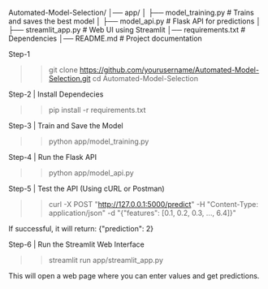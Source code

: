 Automated-Model-Selection/
│── app/
│   ├── model_training.py      # Trains and saves the best model
│   ├── model_api.py           # Flask API for predictions
│   ├── streamlit_app.py       # Web UI using Streamlit
│── requirements.txt           # Dependencies
│── README.md                  # Project documentation

Step-1 
>>git clone https://github.com/yourusername/Automated-Model-Selection.git
>>cd Automated-Model-Selection

Step-2 | Install Dependecies
>>pip install -r requirements.txt

Step-3 | Train and Save the Model
>>python app/model_training.py

Step-4 | Run the Flask API
>>python app/model_api.py

Step-5 |  Test the API (Using cURL or Postman)
>>curl -X POST "http://127.0.0.1:5000/predict" -H "Content-Type: application/json" -d "{\"features\": [0.1, 0.2, 0.3, ..., 6.4]}"

If successful, it will return: {"prediction": 2}

Step-6 | Run the Streamlit Web Interface
>>streamlit run app/streamlit_app.py

This will open a web page where you can enter values and get predictions.


